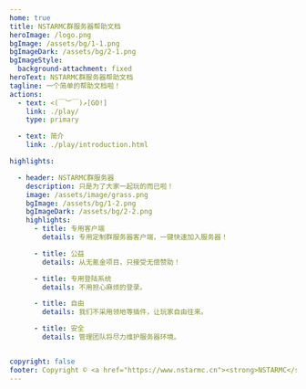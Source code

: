 ```yaml
---
home: true
title: NSTARMC群服务器帮助文档
heroImage: /logo.png
bgImage: /assets/bg/1-1.png
bgImageDark: /assets/bg/2-1.png
bgImageStyle:
  background-attachment: fixed
heroText: NSTARMC群服务器帮助文档
tagline: 一个简单的帮助文档啦！
actions:
  - text: <(￣︶￣)↗[GO!]
    link: ./play/
    type: primary

  - text: 简介
    link: ./play/introduction.html

highlights:

  - header: NSTARMC群服务器
    description: 只是为了大家一起玩的而已啦！
    image: /assets/image/grass.png
    bgImage: /assets/bg/1-2.png
    bgImageDark: /assets/bg/2-2.png
    highlights:
      - title: 专用客户端
        details: 专用定制群服务器客户端，一键快速加入服务器！

      - title: 公益
        details: 从无氪金项目，只接受无偿赞助！

      - title: 专用登陆系统
        details: 不用担心麻烦的登录。

      - title: 自由
        details: 我们不采用领地等插件，让玩家自由往来。

      - title: 安全
        details: 管理团队将尽力维护服务器环境。


copyright: false
footer: Copyright © <a href="https://www.nstarmc.cn"><strong>NSTARMC</strong></a> 2020-2024 All Right Received.
---
```


